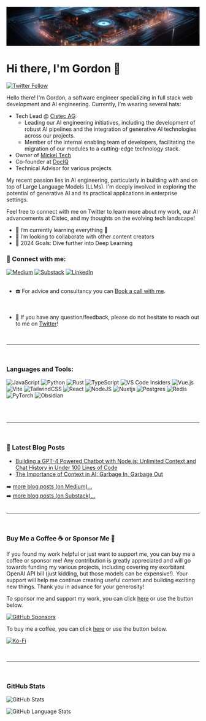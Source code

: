 <p align="center"><img src="https://raw.githubusercontent.com/gmickel/gmickel/main/img/oo.jpg" /></p>

# Hi there, I'm Gordon 👋

[![Twitter Follow](https://img.shields.io/twitter/follow/gmickel?color=%234682B4&logo=twitter&style=for-the-badge)](https://twitter.com/intent/follow?original_referer=https%3A%2F%2Fgithub.com%2Fgmickel&screen_name=gmickel)

Hello there! I'm Gordon, a software engineer specializing in full stack web development and AI engineering. Currently, I'm wearing several hats:

- Tech Lead @ [Cistec AG](https://www.cistec.com/):
  - Leading our AI engineering initiatives, including the development of robust AI pipelines and the integration of generative AI technologies across our projects.
  - Member of the internal enabling team of developers, facilitating the migration of our modules to a cutting-edge technology stack.
- Owner of [Mickel Tech](https://mickel.tech)
- Co-founder at [DocIQ](https://twitter.com/dociq_io)
- Technical Advisor for various projects

My recent passion lies in AI engineering, particularly in building with and on top of Large Language Models (LLMs). I'm deeply involved in exploring the potential of generative AI and its practical applications in enterprise settings.

Feel free to connect with me on Twitter to learn more about my work, our AI advancements at Cistec, and my thoughts on the evolving tech landscape!

- 🌱 I’m currently learning everything 🤣
- 👯 I’m looking to collaborate with other content creators
- 🥅 2024 Goals: Dive further into Deep Learning

### 🤝 Connect with me:

[![Medium](https://img.shields.io/badge/Medium-12100E?style=for-the-badge&logo=medium&logoColor=white)](https://medium.com/byte-sized-brainwaves)
[![Substack](https://img.shields.io/badge/Substack-%23006f5c.svg?style=for-the-badge&logo=substack&logoColor=FF6719)](https://bytesizedbrainwaves.substack.com/)
[![LinkedIn](https://img.shields.io/badge/linkedin-%230077B5.svg?style=for-the-badge&logo=linkedin&logoColor=white)](https://www.linkedin.com/in/gmickel/)
</br>
</br>

- ☎️ For advice and consultancy you can [Book a call with me](https://mickel.tech/book).

<br />

- 💬 If you have any question/feedback, please do not hesitate to reach out to me on [Twitter](https://twitter.com/gmickel)!

<br />

---

<br/>

### Languages and Tools:

![JavaScript](https://img.shields.io/badge/javascript-%23323330.svg?style=for-the-badge&logo=javascript&logoColor=%23F7DF1E)
![Python](https://img.shields.io/badge/python-3670A0?style=for-the-badge&logo=python&logoColor=ffdd54)
![Rust](https://img.shields.io/badge/rust-%23000000.svg?style=for-the-badge&logo=rust&logoColor=white)
![TypeScript](https://img.shields.io/badge/typescript-%23007ACC.svg?style=for-the-badge&logo=typescript&logoColor=white)
![VS Code Insiders](https://img.shields.io/badge/VS%20Code%20Insiders-35b393.svg?style=for-the-badge&logo=visual-studio-code&logoColor=white)
![Vue.js](https://img.shields.io/badge/vuejs-%2335495e.svg?style=for-the-badge&logo=vuedotjs&logoColor=%234FC08D)
![Vite](https://img.shields.io/badge/vite-%23646CFF.svg?style=for-the-badge&logo=vite&logoColor=white)
![TailwindCSS](https://img.shields.io/badge/tailwindcss-%2338B2AC.svg?style=for-the-badge&logo=tailwind-css&logoColor=white)
![React](https://img.shields.io/badge/react-%2320232a.svg?style=for-the-badge&logo=react&logoColor=%2361DAFB)
![NodeJS](https://img.shields.io/badge/node.js-6DA55F?style=for-the-badge&logo=node.js&logoColor=white)
![Nuxtjs](https://img.shields.io/badge/Nuxt-002E3B?style=for-the-badge&logo=nuxtdotjs&logoColor=#00DC82)
![Postgres](https://img.shields.io/badge/postgres-%23316192.svg?style=for-the-badge&logo=postgresql&logoColor=white)
![Redis](https://img.shields.io/badge/redis-%23DD0031.svg?style=for-the-badge&logo=redis&logoColor=white)
![PyTorch](https://img.shields.io/badge/PyTorch-%23EE4C2C.svg?style=for-the-badge&logo=PyTorch&logoColor=white)
![Obsidian](https://img.shields.io/badge/Obsidian-%23483699.svg?style=for-the-badge&logo=obsidian&logoColor=white)

<br />
<br />

---

</br>

### 📕 Latest Blog Posts

<!-- BLOG-POST-LIST:START -->

- [Building a GPT-4 Powered Chatbot with Node.js: Unlimited Context and Chat History in Under 100 Lines of Code](https://medium.com/byte-sized-brainwaves/unlimited-chatbot-context-and-chat-history-in-under-100-lines-of-code-with-langchain-and-node-js-1190fcc20708)
- [The Importance of Context in AI: Garbage In, Garbage Out](https://medium.com/byte-sized-brainwaves/the-importance-of-context-in-ai-garbage-in-garbage-out-97c16465c441)
<!-- BLOG-POST-LIST:END -->

➡️ [more blog posts (on Medium)...](https://medium.com/byte-sized-brainwaves)<br />
➡️ [more blog posts (on Substack)...](https://bytesizedbrainwaves.substack.com/)
<br />
<br />

---

<br />

### Buy Me a Coffee ☕ or Sponsor Me 💖

If you found my work helpful or just want to support me, you can buy me a coffee or sponsor me! Any contribution is greatly appreciated and will go towards funding my various projects, including covering my exorbitant OpenAI API bill (just kidding, but those models can be expensive!). Your support will help me continue creating useful content and building exciting new things. Thank you in advance for your generosity!

To sponsor me and support my work, you can click [here](https://github.com/sponsors/gmickel) or use the button below.

[![GitHub Sponsors](https://img.shields.io/badge/GitHub%20Sponsors-EA4AAA?style=for-the-badge&logo=GitHub-Sponsors&logoColor=#white)](https://github.com/sponsors/gmickel)

To buy me a coffee, you can click [here](https://ko-fi.com/gmickel) or use the button below.

[![Ko-Fi](https://img.shields.io/badge/Ko--fi-F16061?style=for-the-badge&logo=ko-fi&logoColor=white)](https://ko-fi.com/gmickel)

<br/>

---

<br />

### GitHub Stats

![GitHub Stats](https://github-readme-stats-vert-eta-80.vercel.app/api?username=gmickel&show_icons=true&hide_border=false&theme=tokyonight&count_private=true)

![GitHub Language Stats](https://github-readme-stats-vert-eta-80.vercel.app/api/top-langs/?username=gmickel&show_icons=true&hide_border=false&theme=tokyonight&count_private=true)
